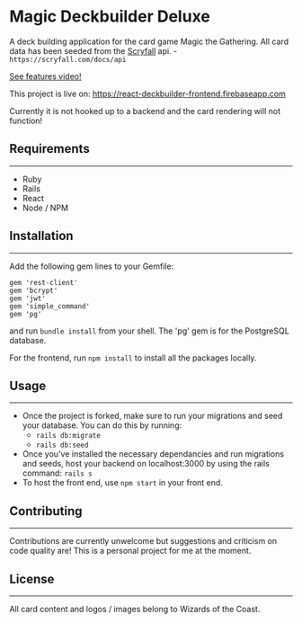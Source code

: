 # Magic Deckbuilder Deluxe
A deck building application for the card game Magic the Gathering.
All card data has been seeded from the <a href="https://scryfall.com/docs/api">Scryfall</a> api. - `https://scryfall.com/docs/api`

<a href = "https://youtu.be/dPr2-NVeRLo">See features video!</a>

This project is live on: https://react-deckbuilder-frontend.firebaseapp.com

Currently it is not hooked up to a backend and the card rendering will not function!

## Requirements
---
- Ruby
- Rails
- React
- Node / NPM

## Installation
---
Add the following gem lines to your Gemfile: 
```
gem 'rest-client'
gem 'bcrypt'
gem 'jwt'
gem 'simple_command'
gem 'pg'
```
and run `bundle install` from your shell.
The 'pg' gem is for the PostgreSQL database. 

For the frontend, run `npm install` to install all the packages locally.

## Usage
---
- Once the project is forked, make sure to run your migrations and seed your database. You can do this by running: 
  - `rails db:migrate`
  - `rails db:seed`
- Once you've installed the necessary dependancies and run migrations and seeds, host your backend on localhost:3000 by using the rails command: `rails s`
- To host the front end, use `npm start` in your front end.

## Contributing
---
Contributions are currently unwelcome but suggestions and criticism on code quality are! This is a personal project for me at the moment.

## License
---
All card content and logos / images belong to Wizards of the Coast.